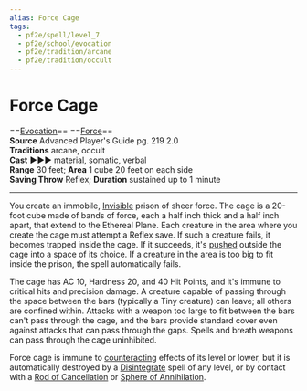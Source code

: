 ```yaml
---
alias: Force Cage
tags:
  - pf2e/spell/level_7
  - pf2e/school/evocation
  - pf2e/tradition/arcane
  - pf2e/tradition/occult
---
```


# Force Cage

==[Evocation](../../../Traits/Evocation.md)== ==[Force](../../../Traits/Force.md)==  
__Source__ Advanced Player's Guide pg. 219 2.0  
**Traditions** arcane, occult  
**Cast** ►►► material, somatic, verbal  
**Range** 30 feet; **Area** 1 cube 20 feet on each side  
**Saving Throw** Reflex; **Duration** sustained up to 1 minute

---

You create an immobile, [Invisible](../../../Conditions/Invisible.md) prison of sheer force. The cage is a 20-foot cube made of bands of force, each a half inch thick and a half inch apart, that extend to the Ethereal Plane. Each creature in the area where you create the cage must attempt a Reflex save. If such a creature fails, it becomes trapped inside the cage. If it succeeds, it's [pushed](../../../Rules/Forced%20Movement.md) outside the cage into a space of its choice. If a creature in the area is too big to fit inside the prison, the spell automatically fails.

The cage has AC 10, Hardness 20, and 40 Hit Points, and it's immune to critical hits and precision damage. A creature capable of passing through the space between the bars (typically a Tiny creature) can leave; all others are confined within. Attacks with a weapon too large to fit between the bars can't pass through the cage, and the bars provide standard cover even against attacks that can pass through the gaps. Spells and breath weapons can pass through the cage uninhibited.

Force cage is immune to [counteracting](../../../Rules/Counteracting.md) effects of its level or lower, but it is automatically destroyed by a [Disintegrate](../Level%206/Disintegrate.md) spell of any level, or by contact with a [Rod of Cancellation](../../../Items/Held%20Items/Rod%20of%20Cancellation.md) or [Sphere of Annihilation](../../../Items/Artifacts/Sphere%20of%20Annihilation.md).
